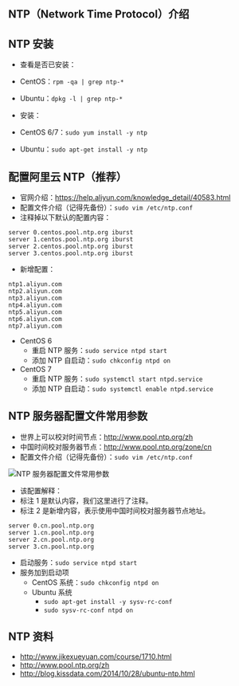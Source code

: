 ## NTP（Network Time Protocol）介绍



## NTP 安装

- 查看是否已安装：
 - CentOS：`rpm -qa | grep ntp-*`
 - Ubuntu：`dpkg -l | grep ntp-*`

- 安装：
 - CentOS 6/7：`sudo yum install -y ntp`
 - Ubuntu：`sudo apt-get install -y ntp`

## 配置阿里云 NTP（推荐）

- 官网介绍：<https://help.aliyun.com/knowledge_detail/40583.html>
- 配置文件介绍（记得先备份）：`sudo vim /etc/ntp.conf`
- 注释掉以下默认的配置内容：

```
server 0.centos.pool.ntp.org iburst
server 1.centos.pool.ntp.org iburst
server 2.centos.pool.ntp.org iburst
server 3.centos.pool.ntp.org iburst
```

- 新增配置：

``` nginx
ntp1.aliyun.com
ntp2.aliyun.com
ntp3.aliyun.com
ntp4.aliyun.com
ntp5.aliyun.com
ntp6.aliyun.com
ntp7.aliyun.com
```

- CentOS 6 
	- 重启 NTP 服务：`sudo service ntpd start`
	- 添加 NTP 自启动：`sudo chkconfig ntpd on`
- CentOS 7 
	- 重启 NTP 服务：`sudo systemctl start ntpd.service`
	- 添加 NTP 自启动：`sudo systemctl enable ntpd.service`


## NTP 服务器配置文件常用参数

- 世界上可以校对时间节点：<http://www.pool.ntp.org/zh> 
- 中国时间校对服务器节点：<http://www.pool.ntp.org/zone/cn> 
- 配置文件介绍（记得先备份）：`sudo vim /etc/ntp.conf`

![NTP 服务器配置文件常用参数](../images/NTP-a-1.jpg)

- 该配置解释：
- 标注 1 是默认内容，我们这里进行了注释。
- 标注 2 是新增内容，表示使用中国时间校对服务器节点地址。

``` nginx
server 0.cn.pool.ntp.org
server 1.cn.pool.ntp.org
server 2.cn.pool.ntp.org
server 3.cn.pool.ntp.org
```

- 启动服务：`sudo service ntpd start`
- 服务加到启动项
	- CentOS 系统：`sudo chkconfig ntpd on`
	- Ubuntu 系统
		- `sudo apt-get install -y sysv-rc-conf `
		- `sudo sysv-rc-conf ntpd on`

## NTP 资料

- <http://www.jikexueyuan.com/course/1710.html> 
- <http://www.pool.ntp.org/zh> 
- <http://blog.kissdata.com/2014/10/28/ubuntu-ntp.html> 
